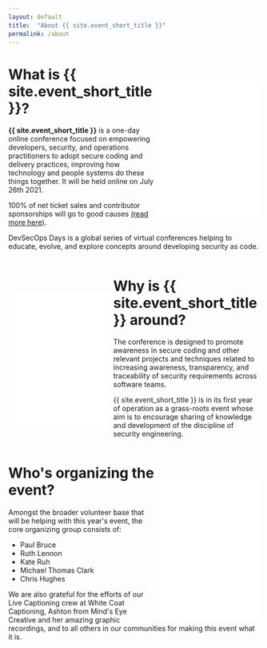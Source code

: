 ```yaml
---
layout: default
title:  "About {{ site.event_short_title }}"
permalink: /about
---
```


<div markdown=1>
<img src="/assets/images/duck-sec.png" align="right" style="height:20em;margin-top:2em;" />

# What is {{ site.event_short_title }}?

**{{ site.event_short_title }}** is a one-day online conference focused on empowering developers, security, and operations practitioners to adopt secure coding and delivery practices, improving how technology and people systems do these things together. It will be held online on July 26th 2021.

100% of net ticket sales and contributor sponsorships will go to good causes [(read more here)](/efforts).

DevSecOps Days is a global series of virtual conferences helping to educate, evolve, and explore concepts around developing security as code.

</div>
<div style="clear:both;">
</div>
<div markdown=1>
<img src="/assets/images/duck-ops.png" align="left" style="height:20em;margin-top:2em;" />

# Why is {{ site.event_short_title }} around?

The conference is designed to promote awareness in secure coding and other relevant projects and techniques related to increasing awareness, transparency, and traceability of security requirements across software teams.

{{ site.event_short_title }} is in its first year of operation as a grass-roots event whose aim is to encourage sharing of knowledge and development of the discipline of security engineering.

</div>
<div style="clear:both;">
</div>
<div markdown=1>
<img src="/assets/images/duck-dev.png" align="right" style="height:20em;margin-top:2em;" />

# Who's organizing the event?

Amongst the broader volunteer base that will be helping with this year's event,
 the core organizing group consists of:

- Paul Bruce
- Ruth Lennon
- Kate Ruh
- Michael Thomas Clark
- Chris Hughes

We are also grateful for the efforts of our Live Captioning crew at White Coat
Captioning, Ashton from Mind's Eye Creative and her amazing graphic recordings,
and to all others in our communities for making this event what it is.

</div>
